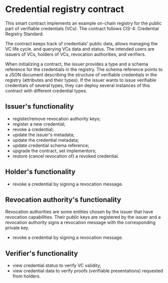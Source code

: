 # Credential registry contract

This smart contract implements an example on-chain registry for the public
part of verifiable credentials (VCs). The contract follows CIS-4: Credential
Registry Standard.

The contract keeps track of credentials' public data, allows managing the
VC life cycle. and querying VCs data and status. The intended users are
issuers of VCs, holders of VCs, revocation authorities, and verifiers.

When initializing a contract, the issuer provides a type and a schema
reference for the credentials in the registry. The schema reference points
to a JSON document describing the structure of verifiable credentials in the
registry (attributes and their types). If the issuer wants to issue
verifiable credentials of several types, they can deploy several instances
of this contract with different credential types.

## Issuer's functionality

- register/remove revocation authority keys;
- register a new credential;
- revoke a credential;
- update the issuer's metadata;
- update the credential metadata;
- update credential schema reference;
- upgrade the contract, set implementors;
- restore (cancel revocation of) a revoked credential.

## Holder's functionality

- revoke a credential by signing a revocation message.

## Revocation authority's functionality

Revocation authorities are some entities chosen by the issuer that have
revocation capabilities. Their public keys are registered by the issuer and
a revocation authority signs a revocation message with the corresponding
private key.

- revoke a credential by signing a revocation message.

## Verifier's functionality

- view credential status to verify VC validity;
- view credential data to verify proofs (verifiable presentations) requested
  from holders.
  